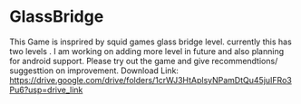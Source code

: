 # GlassBridge

This Game is insprired by squid games glass bridge level. currently this has two levels . I am working on adding more level in future and also planning for android support.
Please try out the game and give recommendtions/ suggesttion on improvement.
Download Link: https://drive.google.com/drive/folders/1crWJ3HtAplsyNPamDtQu45juIFRo3Pu6?usp=drive_link
